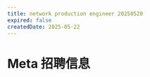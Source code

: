 ```yaml
---
title: network production engineer 20250520
expired: false
createdDate: 2025-05-22
---
```


# Meta 招聘信息

<JobPostingTable job-posting-json-path="meta/data/network-production-engineer-20250520" />